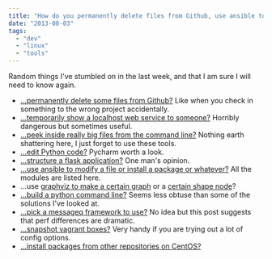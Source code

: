 ```yaml
---
title: "How do you permanently delete files from Github, use ansible to modify a file, and other nits"
date: "2013-08-03"
tags: 
  - "dev"
  - "linux"
  - "tools"
---
```


Random things I've stumbled on in the last week, and that I am sure I will need to know again.

- [...permanently delete some files from Github?](https://help.github.com/articles/remove-sensitive-data) Like when you check in something to the wrong project accidentally.
- [...temporarily show a localhost web service to someone?](https://news.ycombinator.com/item?id=6080048) Horribly dangerous but sometimes useful.
- [...peek inside really big files from the command line?](http://www.gregreda.com/2013/07/15/unix-commands-for-data-science/) Nothing earth shattering here, I just forget to use these tools.
- [...edit Python code?](http://andrewbrookins.com/tech/one-year-later-an-epic-review-of-pycharm-2-7-from-a-vim-users-perspective/) Pycharm worth a look.
- [...structure a flask application?](http://mattupstate.com/python/2013/06/26/how-i-structure-my-flask-applications.html) One man's opinion.
- [...use ansible to modify a file or install a package or whatever?](http://www.ansibleworks.com/docs/modules.html#contents) All the modules are listed here.
- ...use [graphviz to make a certain graph](http://www.graphviz.org/Gallery.php) or a [certain shape node](http://www.graphviz.org/content/node-shapes)?
- [...build a python command line?](https://github.com/Birdback/manage.py) Seems less obtuse than some of the solutions I've looked at.
- [...pick a messageq framework to use?](http://x-aeon.com/wp/2013/04/10/a-quick-message-queue-benchmark-activemq-rabbitmq-hornetq-qpid-apollo/) No idea but this post suggests that perf differences are dramatic.
- [...snapshot vagrant boxes?](https://github.com/dergachev/vagrant-vbox-snapshot) Very handy if you are trying out a lot of config options.
- [...install packages from other repositories on CentOS?](http://wiki.centos.org/AdditionalResources/Repositories)
